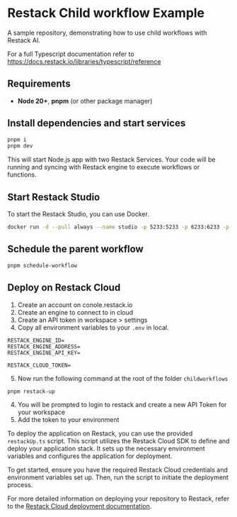 # Restack Child workflow Example

A sample repository, demonstrating how to use child workflows with Restack AI.

For a full Typescript documentation refer to <https://docs.restack.io/libraries/typescript/reference>

## Requirements

- **Node 20+**, **pnpm** (or other package manager)

## Install dependencies and start services

```bash
pnpm i
pnpm dev
```

This will start Node.js app with two Restack Services. Your code will be running and syncing with Restack engine to execute workflows or functions.

## Start Restack Studio

To start the Restack Studio, you can use Docker.

```bash
docker run -d --pull always --name studio -p 5233:5233 -p 6233:6233 -p 7233:7233 ghcr.io/restackio/restack:main
```

## Schedule the parent workflow

```bash
pnpm schedule-workflow
```

## Deploy on Restack Cloud

1. Create an account on conole.restack.io
2. Create an engine to connect to in cloud
3. Create an API token in workspace > settings 
4. Copy all environment variables to your `.env` in local. 

```
RESTACK_ENGINE_ID=
RESTACK_ENGINE_ADDRESS=
RESTACK_ENGINE_API_KEY=

RESTACK_CLOUD_TOKEN=

```
5. Now run the following command at the root of the folder `childworkflows`

``` bash
pnpm restack-up
```
4. You will be prompted to login to restack and create a new API Token for your workspace
5. Add the token to your environment

To deploy the application on Restack, you can use the provided `restackUp.ts` script. This script utilizes the Restack Cloud SDK to define and deploy your application stack. It sets up the necessary environment variables and configures the application for deployment.

To get started, ensure you have the required Restack Cloud credentials and environment variables set up. Then, run the script to initiate the deployment process.

For more detailed information on deploying your repository to Restack, refer to the [Restack Cloud deployment documentation](https://docs.restack.io/restack-cloud/deployrepo).
